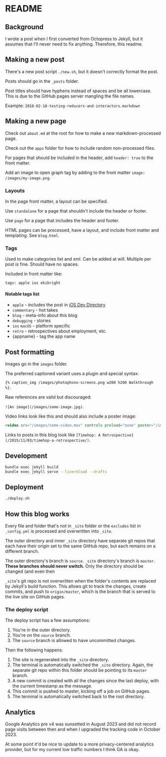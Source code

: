 # README

## Background

I wrote a post when I first converted from Octopress to Jekyll, but it assumes that I'll never need to fix anything. Therefore, this readme.

## Making a new post

There's a new post script `./new.sh`, but it doesn't correctly format the post.

Posts should go in the `_posts` folder.

Post titles should have hyphens instead of spaces and be all lowercase. This is due to the GitHub pages server mangling the file names.

Example: `2018-02-18-testing-reducers-and-interactors.markdown`

## Making a new page

Check out `about.md` at the root for how to make a new markdown-processed page.

Check out the `apps` folder for how to include random non-processed files.

For pages that should be included in the header, add `header: true` to the front matter.

Add an image to open graph tag by adding to the front matter `image: /images/my-image.png`.

### Layouts

In the page front matter, a layout can be specified.

Use `standalone` for a page that shouldn't include the header or footer.

Use `page` for a page that includes the header and footer.

HTML pages can be processed, have a layout, and include front matter and templating. See `blog.html`.

### Tags

Used to make categories list and xml. Can be added at will. Multiple per post is fine. Should have no spaces.

Included in front matter like:

`tags: apple ios ekibright`

#### Notable tags list

- `apple` - includes the post in [iOS Dev Directory](https://iosdevdirectory.com/)
- `commentary` - hot takes
- `blog` - meta-info about this blog
- `debugging` - stories
- `ios` `macOS` - platform specific
- `retro` - retrospectives about employment, etc.
- {appname} - tag the app name

## Post formatting

Images go in the `images` folder. 

The preferred captioned variant uses a plugin and special syntax: 

`{% caption_img /images/photophono-screens.png w200 h200 Walkthrough %}`.

Raw references are valid but discouraged:

`![An image](/images/some-image.jpg)`. 

Video links look like this and should also include a poster image:

```html
<video src="/images/some-video.mov" controls preload="none" poster="/images/some-video-poster.png" height="600"></video>
```

Links to posts in this blog look like `[Timehop: A Retrospective](/2015/11/03/timehop-a-retrospective/)`.

## Development

```zsh
bundle exec jekyll build
bundle exec jekyll serve --livereload --drafts
```

## Deployment

```zsh
./deploy.sh
```

## How this blog works

Every file and folder that's not in `_site` folder or the `excludes` list in `_config.yml` is processed and overwritten into `_site`.

The outer directory and inner `_site` directory have separate git repos that each have their origin set to the same GitHub repo, but each remains on a different branch.

The outer directory's branch is `source`. `_site` directory's branch is `master`. **These branches should never switch.** Only the directory should be changed (and even then

`_site`'s git repo is not overwritten when the folder's contents are replaced by Jekyll's build function. This allows git to track the changes, create commits, and push to `origin/master`, which is the branch that is served to the live site on GitHub pages.

### The deploy script

The deploy script has a few assumptions:

1. You're in the outer directory.
2. You're on the `source` branch.
3. The `source` branch is allowed to have uncommitted changes.

Then the following happens:

1. The site is regenerated into the `_site` directory.
2. The terminal is automatically switched the `_site` directory. Again, the separate git repo within this folder should be pointing to its `master` branch.
3. A new commit is created with all the changes since the last deploy, with the current timestamp as the message.
4. This commit is pushed to master, kicking off a job on GitHub pages.
5. The terminal is automatically switched back to the root directory.

## Analytics

Google Analytics pre v4 was sunsetted in August 2023 and did not record page visits between then and when I upgraded the tracking code in October 2023.

At some point it'd be nice to update to a more privacy-centered analytics provider, but for my current low traffic numbers I think GA is okay.
